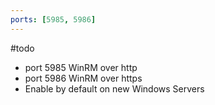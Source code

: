 ```yaml
---
ports: [5985, 5986]
---
```


#todo 

- port 5985 WinRM over http
- port 5986 WinRM over https
- Enable by default on new Windows Servers